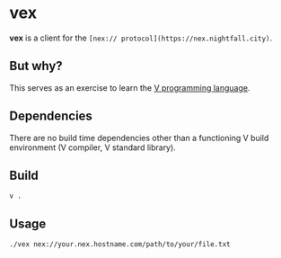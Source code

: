 # vex

**vex** is a client for the `[nex:// protocol](https://nex.nightfall.city)`.

## But why?

This serves as an exercise to learn the [V programming language](https://vlang.io).

## Dependencies

There are no build time dependencies other than a functioning V build environment (V compiler, V standard library).

## Build

`v .`

## Usage

```bash
./vex nex://your.nex.hostname.com/path/to/your/file.txt 
```
